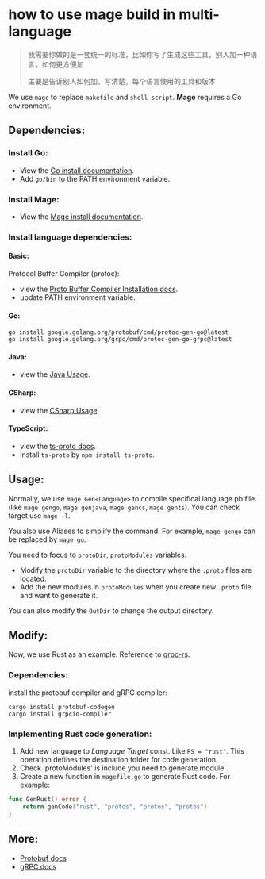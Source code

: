 # how to use mage build in multi-language 

> 我需要你做的是一套统一的标准，比如你写了生成这些工具，别人加一种语言，如何更方便加
>
> 主要是告诉别人如何加，写清楚，每个语言使用的工具和版本

We use `mage` to replace `makefile` and `shell script`. **Mage** requires a Go environment.

## Dependencies:
### Install Go:
- View the [Go install documentation](https://go.dev/doc/install).
- Add `go/bin` to the PATH environment variable.

### Install Mage:
- View the [Mage install documentation](https://magefile.org/).

### Install language dependencies:
#### Basic:
Protocol Buffer Compiler (protoc):
- view the [Proto Buffer Compiler Installation docs](https://grpc.io/docs/protoc-installation/).
- update PATH environment variable.

#### Go:
```shell 
go install google.golang.org/protobuf/cmd/protoc-gen-go@latest
go install google.golang.org/grpc/cmd/protoc-gen-go-grpc@latest
```

#### Java:
- view the [Java Usage](https://github.com/protocolbuffers/protobuf/tree/main/java).

#### CSharp:
- view the [CSharp Usage](https://github.com/protocolbuffers/protobuf/tree/main/csharp).

#### TypeScript:
- view the [ts-proto docs](https://github.com/stephenh/ts-proto#quickstart).
- install `ts-proto` by `npm install ts-proto`.

## Usage:
Normally, we use `mage Gen<Language>` to compile specifical language pb file.(like `mage gengo`, `mage genjava`, `mage gencs`, `mage gents`). You can check target use `mage -l`.

You also use Aliases to simplify the command. For example, `mage gengo` can be replaced by `mage go`.


You need to focus to `protoDir`, `protoModules` variables.
- Modify the `protoDir` variable to the directory where the `.proto` files are located.
- Add the new modules in `protoModules` when you create new `.proto` file and want to generate it.

You can also modify the `OutDir` to change the output directory. 


## Modify:
Now, we use Rust as an example. Reference to  [grpc-rs](https://github.com/tikv/grpc-rs).
### Dependencies:
install the protobuf compiler and gRPC compiler:
```shell
cargo install protobuf-codegen
cargo install grpcio-compiler
```

### Implementing Rust code generation:
1. Add new language to _Language Target_ const. Like `RS = "rust"`. This operation defines the destination folder for code generation.
2. Check 'protoModules' is include you need to generate module.
3. Create a new function in `magefile.go` to generate Rust code.
For example:
```go
func GenRust() error {
    return genCode("rust", "protos", "protos", "protos")
}

```



## More:
- [Protobuf docs](https://protobuf.dev/)
- [gRPC docs](https://grpc.io/docs)